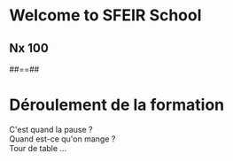 <!-- .slide: class="first-slide" sfeir-level="1" sfeir-techno="Nx" -->
# **Welcome to SFEIR School**
## **Nx 100**

##==##

<!-- .slide: class="transition-bg-green-5" -->
# Déroulement de la formation

<p class="center">
C'est quand la pause ?<br>
Quand est-ce qu'on mange ?<br>
Tour de table ...
</p>
<br><br>
